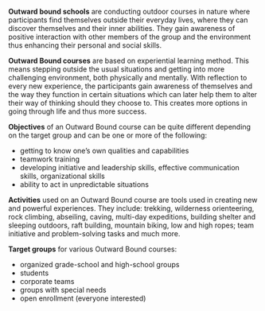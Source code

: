 **Outward bound schools** are conducting outdoor courses in nature where participants find themselves outside their everyday lives, where they can discover themselves and their inner abilities. They gain awareness of positive interaction with other members of the group and the environment thus enhancing their personal and social skills.

**Outward Bound courses** are based on experiential learning method. This means stepping outside the usual situations and getting into more challenging environment, both physically and mentally. With reflection to every new experience, the participants gain awareness of themselves and the way they function in certain situations which can later help them to alter their way of thinking should they choose to. This creates more options in going through life and thus more success.

**Objectives** of an Outward Bound course can be quite different depending on the target group and can be one or more of the following:

-	getting to know one’s own qualities and capabilities
-	teamwork training
-	developing initiative and leadership skills, effective communication skills, organizational skills
-	ability to act in unpredictable situations

**Activities** used on an Outward Bound course are tools used in creating new and powerful experiences. They include: trekking, wilderness orienteering, rock climbing, abseiling, caving, multi-day expeditions, building shelter and sleeping outdoors, raft building, mountain biking, low and high ropes; team initiative and problem-solving tasks and much more.

**Target groups** for various Outward Bound courses:

-	organized grade-school and high-school groups
-	students
-	corporate teams
-	groups with special needs
-	open enrollment (everyone interested)
